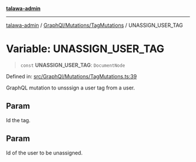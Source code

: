 [**talawa-admin**](../../../../README.md)

***

[talawa-admin](../../../../README.md) / [GraphQl/Mutations/TagMutations](../README.md) / UNASSIGN\_USER\_TAG

# Variable: UNASSIGN\_USER\_TAG

> `const` **UNASSIGN\_USER\_TAG**: `DocumentNode`

Defined in: [src/GraphQl/Mutations/TagMutations.ts:39](https://github.com/bint-Eve/talawa-admin/blob/3ea1bc8148fd1f2efa92a17958ea5a5df0d9cc86/src/GraphQl/Mutations/TagMutations.ts#L39)

GraphQL mutation to unsssign a user tag from a user.

## Param

Id the tag.

## Param

Id of the user to be unassigned.
